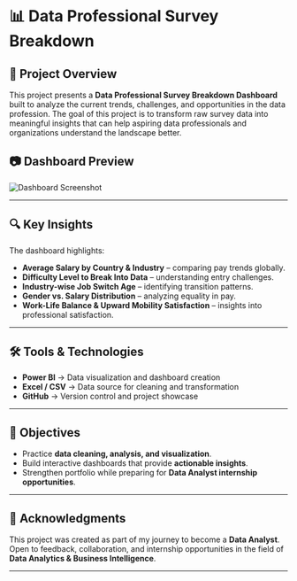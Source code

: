 # 📊 Data Professional Survey Breakdown

## 📌 Project Overview

This project presents a **Data Professional Survey Breakdown Dashboard** built to analyze the current trends, challenges, and opportunities in the data profession.
The goal of this project is to transform raw survey data into meaningful insights that can help aspiring data professionals and organizations understand the landscape better.

## 📷 Dashboard Preview

![Dashboard Screenshot](f7da7175-728a-425e-b3ba-4bb5bb6dd35a.png)

---

## 🔍 Key Insights

The dashboard highlights:

* **Average Salary by Country & Industry** – comparing pay trends globally.
* **Difficulty Level to Break Into Data** – understanding entry challenges.
* **Industry-wise Job Switch Age** – identifying transition patterns.
* **Gender vs. Salary Distribution** – analyzing equality in pay.
* **Work-Life Balance & Upward Mobility Satisfaction** – insights into professional satisfaction.

---

## 🛠️ Tools & Technologies

* **Power BI** → Data visualization and dashboard creation
* **Excel / CSV** → Data source for cleaning and transformation
* **GitHub** → Version control and project showcase

---

## 🎯 Objectives

* Practice **data cleaning, analysis, and visualization**.
* Build interactive dashboards that provide **actionable insights**.
* Strengthen portfolio while preparing for **Data Analyst internship opportunities**.

---

## 🙌 Acknowledgments

This project was created as part of my journey to become a **Data Analyst**.
Open to feedback, collaboration, and internship opportunities in the field of **Data Analytics & Business Intelligence**.

---
